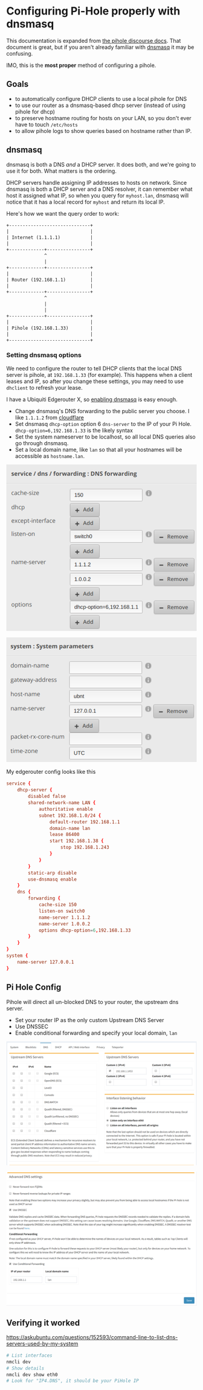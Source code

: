 # Configuring Pi-Hole properly with dnsmasq

This documentation is expanded from [the pihole discourse docs](https://discourse.pi-hole.net/t/how-do-i-configure-my-devices-to-use-pi-hole-as-their-dns-server/245).  That document is great, but if you aren't already familiar with [dnsmasq](http://www.thekelleys.org.uk/dnsmasq/docs/dnsmasq-man.html) it may be confusing.

IMO, this is the **most proper** method of configuring a pihole.

## Goals

* to automatically configure DHCP clients to use a local pihole for DNS
* to use our router as a dnsmasq-based dhcp server (instead of using pihole for dhcp)
* to preserve hostname routing for hosts on your LAN, so you don't ever have to touch `/etc/hosts`
* to allow pihole logs to show queries based on hostname rather than IP.

## dnsmasq

dnsmasq is both a DNS *and* a DHCP server.  It does both, and we're going to use it for both.  What matters is the ordering.

DHCP servers handle assigning IP addresses to hosts on network. Since dnsmasq is both a DHCP server and a DNS resolver, it can remember what host it assigned what IP, so when you query for `myhost.lan`, dnsmasq will notice that it has a local record for `myhost` and return its local IP.

Here's how we want the query order to work:

``` plain
+------------------------------+
|                              |
| Internet (1.1.1.1)           |
|                              |
+-------------+----------------+
              ^
              |
+-------------+----------------+
|                              |
| Router (192.168.1.1)         |
|                              |
+-------------+----------------+
              ^
              |
              |
+-------------+----------------+
|                              |
| Pihole (192.168.1.33)        |
|                              |
+------------------------------+
```

### Setting dnsmasq options

We need to configure the router to tell DHCP clients that the local DNS server is pihole, at `192.168.1.33` (for example).  This happens when a client leases and IP, so after you change these settings, you may need to use `dhclient` to refresh your lease.

I have a Ubiquiti Edgerouter X, so [enabling dnsmasq](https://help.ui.com/hc/en-us/articles/115002673188-EdgeRouter-DHCP-Server-Using-Dnsmasq) is easy enough.

* Change dnsmasq's DNS forwarding to the public server you choose.  I like `1.1.1.2` from [cloudflare](https://blog.cloudflare.com/introducing-1-1-1-1-for-families/)
* Set dnsmasq `dhcp-option` option 6 `dns-server` to the IP of your Pi Hole.  `dhcp-option=6,192.168.1.33` is the likely syntax
* Set the system nameserver to be localhost, so all local DNS queries also go through dnsmasq.
* Set a local domain name, like `lan` so that all your hostnames will be accessible as `hostname.lan`.

![Edgerouter Dnsmasq GUI](images/router-dnsmasq.png)

![Edgerouter System GUI](images/router-system.png)

My edgerouter config looks like this

``` conf
service {
    dhcp-server {
        disabled false
        shared-network-name LAN {
            authoritative enable
            subnet 192.168.1.0/24 {
                default-router 192.168.1.1
                domain-name lan
                lease 86400
                start 192.168.1.38 {
                    stop 192.168.1.243
                }
            }
        }
        static-arp disable
        use-dnsmasq enable
    }
    dns {
        forwarding {
            cache-size 150
            listen-on switch0
            name-server 1.1.1.2
            name-server 1.0.0.2
            options dhcp-option=6,192.168.1.33
        }
    }
}
system {
    name-server 127.0.0.1
}
```

## Pi Hole Config

Pihole will direct all un-blocked DNS to your router, the upstream dns server.

* Set your router IP as the only custom Upstream DNS Server
* Use DNSSEC
* Enable conditional forwarding and specify your local domain, `lan`

![Pihole gui](images/pihole-dns.png)

![Pihole advanced](images/pihole-advanced.png)

## Verifying it worked

https://askubuntu.com/questions/152593/command-line-to-list-dns-servers-used-by-my-system

```bash
# List interfaces
nmcli dev
# Show details
nmcli dev show eth0
# Look for "IP4.DNS", it should be your PiHole IP
```
